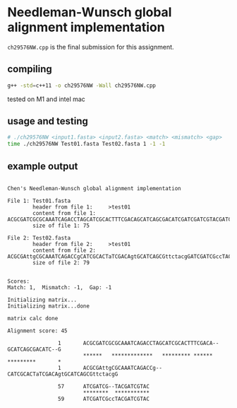 # Needleman-Wunsch global alignment implementation

`ch29576NW.cpp` is the final submission for this assignment.

## compiling

```bash
g++ -std=c++11 -o ch29576NW -Wall ch29576NW.cpp
```

tested on M1 and intel mac

## usage and testing

```bash
# ./ch29576NW <input1.fasta> <input2.fasta> <match> <mismatch> <gap>
time ./ch29576NW Test01.fasta Test02.fasta 1 -1 -1
```

## example output


```

Chen's Needleman-Wunsch global alignment implementation

File 1: Test01.fasta
        header from file 1:     >test01
        content from file 1:    ACGCGATCGCGCAAATCAGACCTAGCATCGCACTTTCGACAGCATCAGCGACATCGATCGATCGTACGATCGTAC
        size of file 1: 75

File 2: Test02.fasta
        header from file 2:     >test01
        content from file 2:    ACGCGAttgCGCAAATCAGACCgCATCGCACTaTCGACAgtGCATCAGCGttctacgGATCGATCGccTACGATCGTAC
        size of file 2: 79


Scores:
Match: 1,  Mismatch: -1,  Gap: -1

Initializing matrix...
Initializing matrix...done

matrix calc done

Alignment score: 45

                1       ACGCGATCGCGCAAATCAGACCTAGCATCGCACTTTCGACA--GCATCAGCGACATC--G
                        ******   *************   ********* ******  *********       *
                1       ACGCGAttgCGCAAATCAGACCg--CATCGCACTaTCGACAgtGCATCAGCGttctacgG

                57      ATCGATCG--TACGATCGTAC
                        ********  ***********
                59      ATCGATCGccTACGATCGTAC

```